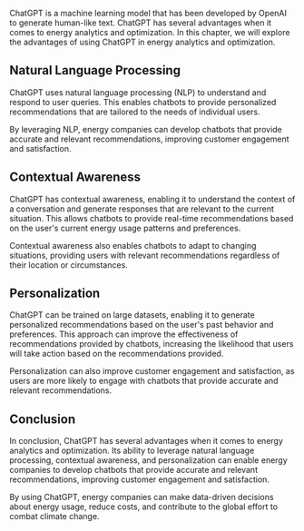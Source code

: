 

ChatGPT is a machine learning model that has been developed by OpenAI to generate human-like text. ChatGPT has several advantages when it comes to energy analytics and optimization. In this chapter, we will explore the advantages of using ChatGPT in energy analytics and optimization.

Natural Language Processing
---------------------------

ChatGPT uses natural language processing (NLP) to understand and respond to user queries. This enables chatbots to provide personalized recommendations that are tailored to the needs of individual users.

By leveraging NLP, energy companies can develop chatbots that provide accurate and relevant recommendations, improving customer engagement and satisfaction.

Contextual Awareness
--------------------

ChatGPT has contextual awareness, enabling it to understand the context of a conversation and generate responses that are relevant to the current situation. This allows chatbots to provide real-time recommendations based on the user's current energy usage patterns and preferences.

Contextual awareness also enables chatbots to adapt to changing situations, providing users with relevant recommendations regardless of their location or circumstances.

Personalization
---------------

ChatGPT can be trained on large datasets, enabling it to generate personalized recommendations based on the user's past behavior and preferences. This approach can improve the effectiveness of recommendations provided by chatbots, increasing the likelihood that users will take action based on the recommendations provided.

Personalization can also improve customer engagement and satisfaction, as users are more likely to engage with chatbots that provide accurate and relevant recommendations.

Conclusion
----------

In conclusion, ChatGPT has several advantages when it comes to energy analytics and optimization. Its ability to leverage natural language processing, contextual awareness, and personalization can enable energy companies to develop chatbots that provide accurate and relevant recommendations, improving customer engagement and satisfaction.

By using ChatGPT, energy companies can make data-driven decisions about energy usage, reduce costs, and contribute to the global effort to combat climate change.


